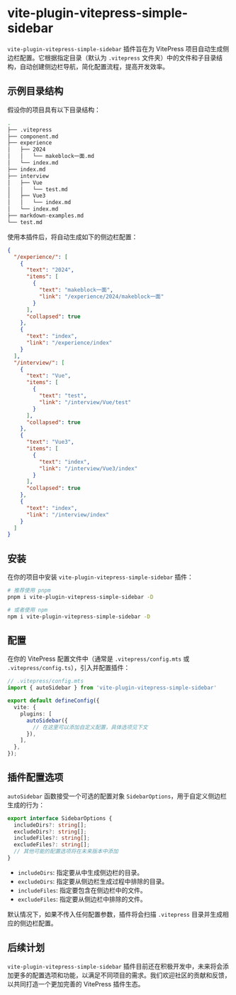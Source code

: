 # vite-plugin-vitepress-simple-sidebar

`vite-plugin-vitepress-simple-sidebar` 插件旨在为 VitePress 项目自动生成侧边栏配置。它根据指定目录（默认为 `.vitepress` 文件夹）中的文件和子目录结构，自动创建侧边栏导航，简化配置流程，提高开发效率。

## 示例目录结构

假设你的项目具有以下目录结构：

```sh
.
├── .vitepress
├── component.md
├── experience
│   ├── 2024
│   │   └── makeblock一面.md
│   └── index.md
├── index.md
├── interview
│   ├── Vue
│   │   └── test.md
│   ├── Vue3
│   │   └── index.md
│   └── index.md
├── markdown-examples.md
└── test.md
```

使用本插件后，将自动生成如下的侧边栏配置：

```json
{
  "/experience/": [
    {
      "text": "2024",
      "items": [
        {
          "text": "makeblock一面",
          "link": "/experience/2024/makeblock一面"
        }
      ],
      "collapsed": true
    },
    {
      "text": "index",
      "link": "/experience/index"
    }
  ],
  "/interview/": [
    {
      "text": "Vue",
      "items": [
        {
          "text": "test",
          "link": "/interview/Vue/test"
        }
      ],
      "collapsed": true
    },
    {
      "text": "Vue3",
      "items": [
        {
          "text": "index",
          "link": "/interview/Vue3/index"
        }
      ],
      "collapsed": true
    },
    {
      "text": "index",
      "link": "/interview/index"
    }
  ]
}
```

## 安装

在你的项目中安装 `vite-plugin-vitepress-simple-sidebar` 插件：

```sh
# 推荐使用 pnpm
pnpm i vite-plugin-vitepress-simple-sidebar -D

# 或者使用 npm
npm i vite-plugin-vitepress-simple-sidebar -D
```

## 配置

在你的 VitePress 配置文件中（通常是 `.vitepress/config.mts` 或 `.vitepress/config.ts`），引入并配置插件：

```ts
// .vitepress/config.mts
import { autoSidebar } from 'vite-plugin-vitepress-simple-sidebar'

export default defineConfig({
  vite: {
    plugins: [
      autoSidebar({
        // 在这里可以添加自定义配置，具体选项见下文
      }),
    ],
  },
});
```

## 插件配置选项

`autoSidebar` 函数接受一个可选的配置对象 `SidebarOptions`，用于自定义侧边栏生成的行为：

```ts
export interface SidebarOptions {
  includeDirs?: string[];
  excludeDirs?: string[];
  includeFiles?: string[];
  excludeFiles?: string[];
  // 其他可能的配置选项将在未来版本中添加
}
```

- `includeDirs`: 指定要从中生成侧边栏的目录。
- `excludeDirs`: 指定要从侧边栏生成过程中排除的目录。
- `includeFiles`: 指定要包含在侧边栏中的文件。
- `excludeFiles`: 指定要从侧边栏中排除的文件。

默认情况下，如果不传入任何配置参数，插件将会扫描 `.vitepress` 目录并生成相应的侧边栏配置。

## 后续计划

`vite-plugin-vitepress-simple-sidebar` 插件目前还在积极开发中，未来将会添加更多的配置选项和功能，以满足不同项目的需求。我们欢迎社区的贡献和反馈，以共同打造一个更加完善的 VitePress 插件生态。
